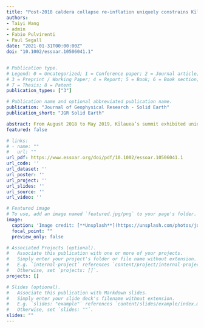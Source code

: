 ```yaml
---
title: "Post-2018 caldera collapse re-inflation uniquely constrains Kīlauea's magmatic system"
authors:
- Taiyi Wang
- admin
- Fabio Pulvirenti
- Paul Segall
date: "2021-01-31T00:00:00Z"
doi: "10.1002/essoar.10506041.1"


# Publication type.
# Legend: 0 = Uncategorized; 1 = Conference paper; 2 = Journal article;
# 3 = Preprint / Working Paper; 4 = Report; 5 = Book; 6 = Book section;
# 7 = Thesis; 8 = Patent
publication_types: ["3"]

# Publication name and optional abbreviated publication name.
publication: "Journal of Geophysical Research - Solid Earth"
publication_short: "JGR Solid Earth"

abstract: From August 2018 to May 2019, Kīlauea’s summit exhibited unique, simultaneous, inflation and deflation, apparent in both GPS time series and Small Baseline Subset (SBAS) derived cumulative InSAR displacement maps. This deformation pattern provides clear evidence that Halema`uma`u (HMM) and South Caldera (SC) are distinct reservoirs. Post-collapse inflation of the East Rift Zone (ERZ), as captured by InSAR, indicates concurrent magma transfer from the summit reservoirs to the ERZ. We present a physics-based model that couples pressure-driven flow between magma reservoirs to simulate time dependent summit deformation. We take a two-step approach to quantitatively constrain Kīlauea’s magmatic plumbing system. First, we jointly invert the cumulative displacement maps and GPS offsets for the location and geometry of the summit reservoirs, approximated as spheroidal chambers. We find that HMM reservoir has an aspect ratio of ∼ 1.8 (prolate) and a depth of ∼ 2.2 km (below surface). The SC reservoir has an aspect ratio of 0.15 (oblate) and a depth of ∼3.6 km. Second, we utilize the flux model to invert GPS time series from 8 summit stations. Results favor a shallow HMM-ERZ pathway an order of magnitude more hydraulically conductive than the deep SC-ERZ pathway. Further experiments indicate that the HMM-ERZ pathway is required to explain the deformation time series. Given high-quality geodetic data, such an approach promises to quantify the connectivity of magmatic pathways between reservoirs in other similar volcanic systems.
featured: false

# links:
# - name: ""
#   url: ""
url_pdf: https://www.essoar.org/doi/pdf/10.1002/essoar.10506041.1
url_code: ''
url_dataset: ''
url_poster: ''
url_project: ''
url_slides: ''
url_source: ''
url_video: ''

# Featured image
# To use, add an image named `featured.jpg/png` to your page's folder. 
image:
  caption: 'Image credit: [**Unsplash**](https://unsplash.com/photos/jdD8gXaTZsc)'
  focal_point: ""
  preview_only: false

# Associated Projects (optional).
#   Associate this publication with one or more of your projects.
#   Simply enter your project's folder or file name without extension.
#   E.g. `internal-project` references `content/project/internal-project/index.md`.
#   Otherwise, set `projects: []`.
projects: []

# Slides (optional).
#   Associate this publication with Markdown slides.
#   Simply enter your slide deck's filename without extension.
#   E.g. `slides: "example"` references `content/slides/example/index.md`.
#   Otherwise, set `slides: ""`.
slides: ""
---
```

